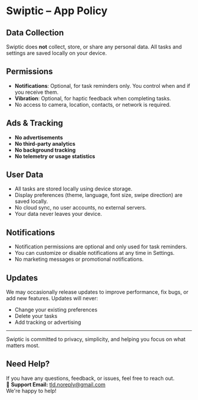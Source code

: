 # Swiptic – App Policy

## Data Collection
Swiptic does **not** collect, store, or share any personal data. All tasks and settings are saved locally on your device.

## Permissions
- **Notifications**: Optional, for task reminders only. You control when and if you receive them.
- **Vibration**: Optional, for haptic feedback when completing tasks.
- No access to camera, location, contacts, or network is required.

## Ads & Tracking
- **No advertisements**
- **No third-party analytics**
- **No background tracking**
- **No telemetry or usage statistics**

## User Data
- All tasks are stored locally using device storage.
- Display preferences (theme, language, font size, swipe direction) are saved locally.
- No cloud sync, no user accounts, no external servers.
- Your data never leaves your device.

## Notifications
- Notification permissions are optional and only used for task reminders.
- You can customize or disable notifications at any time in Settings.
- No marketing messages or promotional notifications.

## Updates
We may occasionally release updates to improve performance, fix bugs, or add new features. Updates will never:
- Change your existing preferences
- Delete your tasks
- Add tracking or advertising

---

Swiptic is committed to privacy, simplicity, and helping you focus on what matters most.

## Need Help?

If you have any questions, feedback, or issues, feel free to reach out.  
📩 **Support Email:** [tld.noreply@gmail.com](mailto:tld.noreply@gmail.com)  
We're happy to help!